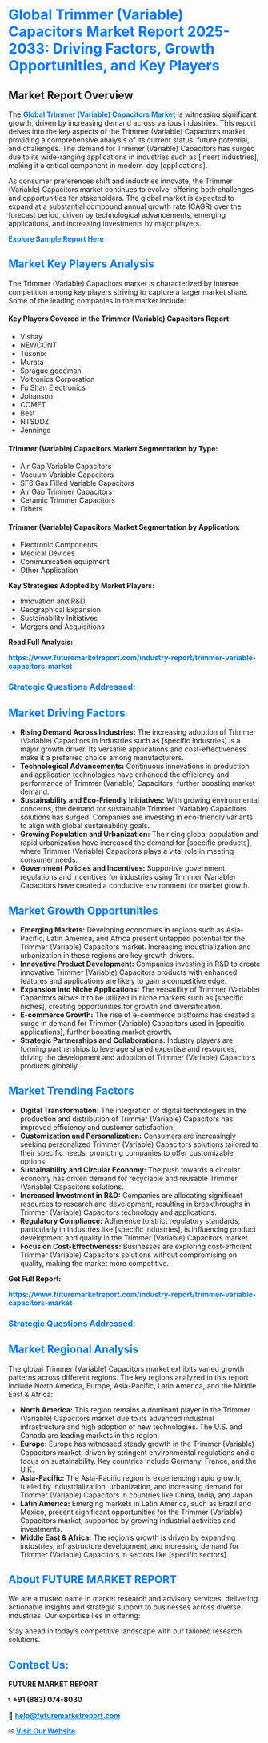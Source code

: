 <h1 style="color: #007BFF;">Global Trimmer (Variable) Capacitors Market Report 2025-2033: Driving Factors, Growth Opportunities, and Key Players</h1>

<section id="overview">
<h2>Market Report Overview</h2>
<p>The <a href="https://www.futuremarketreport.com/industry-report/trimmer-variable-capacitors-market" style="color: #007BFF; text-decoration: none;"><strong>Global Trimmer (Variable) Capacitors Market</strong></a> is witnessing significant growth, driven by increasing demand across various industries. This report delves into the key aspects of the Trimmer (Variable) Capacitors market, providing a comprehensive analysis of its current status, future potential, and challenges. The demand for Trimmer (Variable) Capacitors has surged due to its wide-ranging applications in industries such as [insert industries], making it a critical component in modern-day [applications].</p>
<p>As consumer preferences shift and industries innovate, the Trimmer (Variable) Capacitors market continues to evolve, offering both challenges and opportunities for stakeholders. The global market is expected to expand at a substantial compound annual growth rate (CAGR) over the forecast period, driven by technological advancements, emerging applications, and increasing investments by major players.</p>
</section>

<section id="overview">
<p><a href="https://www.futuremarketreport.com/request-sample/reportId=76148" style="color: #007BFF; text-decoration: none;"><strong>Explore Sample Report Here</strong></a></p>
</section>

<section id="key-players">
<h2 style="color: #007BFF;">Market Key Players Analysis</h2>
<p>The Trimmer (Variable) Capacitors market is characterized by intense competition among key players striving to capture a larger market share. Some of the leading companies in the market include:</p>
<h4>Key Players Covered in the Trimmer (Variable) Capacitors Report:</h4>
<ul><li>Vishay</li><li>NEWCONT</li><li>Tusonix</li><li>Murata</li><li>Sprague goodman</li><li>Voltronics Corporation</li><li>Fu Shan Electronics</li><li>Johanson</li><li>COMET</li><li>Best</li><li>NTSDDZ</li><li>Jennings</li></ul>
<h4>Trimmer (Variable) Capacitors Market Segmentation by Type:</h4>
<ul><li>Air Gap Variable Capacitors</li><li>Vacuum Variable Capacitors</li><li>SF6 Gas Filled Variable Capacitors</li><li>Air Gap Trimmer Capacitors</li><li>Ceramic Trimmer Capacitors</li><li>Others</li></ul>

<h4>Trimmer (Variable) Capacitors Market Segmentation by Application:</h4>
<ul><li>Electronic Components</li><li>Medical Devices</li><li>Communication equipment</li><li>Other Application</li></ul>
<p><strong>Key Strategies Adopted by Market Players:</strong></p>
<ul>
<li>Innovation and R&D</li>
<li>Geographical Expansion</li>
<li>Sustainability Initiatives</li>
<li>Mergers and Acquisitions</li>
</ul>
</section>

<section>
<p><strong>Read Full Analysis: </strong></p><a href="https://www.futuremarketreport.com/industry-report/trimmer-variable-capacitors-market" style="color: #007BFF; text-decoration: none;"><strong>https://www.futuremarketreport.com/industry-report/trimmer-variable-capacitors-market</strong></a>
<h3 style="color: #007BFF;">Strategic Questions Addressed:</h3>
</section>

<section id="driving-factors">
<h2 style="color: #007BFF;">Market Driving Factors</h2>
<ul>
<li><strong>Rising Demand Across Industries:</strong> The increasing adoption of Trimmer (Variable) Capacitors in industries such as [specific industries] is a major growth driver. Its versatile applications and cost-effectiveness make it a preferred choice among manufacturers.</li>
<li><strong>Technological Advancements:</strong> Continuous innovations in production and application technologies have enhanced the efficiency and performance of Trimmer (Variable) Capacitors, further boosting market demand.</li>
<li><strong>Sustainability and Eco-Friendly Initiatives:</strong> With growing environmental concerns, the demand for sustainable Trimmer (Variable) Capacitors solutions has surged. Companies are investing in eco-friendly variants to align with global sustainability goals.</li>
<li><strong>Growing Population and Urbanization:</strong> The rising global population and rapid urbanization have increased the demand for [specific products], where Trimmer (Variable) Capacitors plays a vital role in meeting consumer needs.</li>
<li><strong>Government Policies and Incentives:</strong> Supportive government regulations and incentives for industries using Trimmer (Variable) Capacitors have created a conducive environment for market growth.</li>
</ul>
</section>

<section id="growth-opportunities">
<h2 style="color: #007BFF;">Market Growth Opportunities</h2>
<ul>
<li><strong>Emerging Markets:</strong> Developing economies in regions such as Asia-Pacific, Latin America, and Africa present untapped potential for the Trimmer (Variable) Capacitors market. Increasing industrialization and urbanization in these regions are key growth drivers.</li>
<li><strong>Innovative Product Development:</strong> Companies investing in R&D to create innovative Trimmer (Variable) Capacitors products with enhanced features and applications are likely to gain a competitive edge.</li>
<li><strong>Expansion into Niche Applications:</strong> The versatility of Trimmer (Variable) Capacitors allows it to be utilized in niche markets such as [specific niches], creating opportunities for growth and diversification.</li>
<li><strong>E-commerce Growth:</strong> The rise of e-commerce platforms has created a surge in demand for Trimmer (Variable) Capacitors used in [specific applications], further boosting market growth.</li>
<li><strong>Strategic Partnerships and Collaborations:</strong> Industry players are forming partnerships to leverage shared expertise and resources, driving the development and adoption of Trimmer (Variable) Capacitors products globally.</li>
</ul>
</section>

<section id="trending-factors">
<h2 style="color: #007BFF;">Market Trending Factors</h2>
<ul>
<li><strong>Digital Transformation:</strong> The integration of digital technologies in the production and distribution of Trimmer (Variable) Capacitors has improved efficiency and customer satisfaction.</li>
<li><strong>Customization and Personalization:</strong> Consumers are increasingly seeking personalized Trimmer (Variable) Capacitors solutions tailored to their specific needs, prompting companies to offer customizable options.</li>
<li><strong>Sustainability and Circular Economy:</strong> The push towards a circular economy has driven demand for recyclable and reusable Trimmer (Variable) Capacitors solutions.</li>
<li><strong>Increased Investment in R&D:</strong> Companies are allocating significant resources to research and development, resulting in breakthroughs in Trimmer (Variable) Capacitors technology and applications.</li>
<li><strong>Regulatory Compliance:</strong> Adherence to strict regulatory standards, particularly in industries like [specific industries], is influencing product development and quality in the Trimmer (Variable) Capacitors market.</li>
<li><strong>Focus on Cost-Effectiveness:</strong> Businesses are exploring cost-efficient Trimmer (Variable) Capacitors solutions without compromising on quality, making the market more competitive.</li>
</ul>
</section>

<section>
<p><strong>Get Full Report: </strong></p><a href="https://www.futuremarketreport.com/industry-report/trimmer-variable-capacitors-market" style="color: #007BFF; text-decoration: none;"><strong>https://www.futuremarketreport.com/industry-report/trimmer-variable-capacitors-market</strong></a>
<h3 style="color: #007BFF;">Strategic Questions Addressed:</h3>
</section>


<section id="regional-analysis">
<h2 style="color: #007BFF;">Market Regional Analysis</h2>
<p>The global Trimmer (Variable) Capacitors market exhibits varied growth patterns across different regions. The key regions analyzed in this report include North America, Europe, Asia-Pacific, Latin America, and the Middle East & Africa:</p>
<ul>
<li><strong>North America:</strong> This region remains a dominant player in the Trimmer (Variable) Capacitors market due to its advanced industrial infrastructure and high adoption of new technologies. The U.S. and Canada are leading markets in this region.</li>
<li><strong>Europe:</strong> Europe has witnessed steady growth in the Trimmer (Variable) Capacitors market, driven by stringent environmental regulations and a focus on sustainability. Key countries include Germany, France, and the U.K.</li>
<li><strong>Asia-Pacific:</strong> The Asia-Pacific region is experiencing rapid growth, fueled by industrialization, urbanization, and increasing demand for Trimmer (Variable) Capacitors in countries like China, India, and Japan.</li>
<li><strong>Latin America:</strong> Emerging markets in Latin America, such as Brazil and Mexico, present significant opportunities for the Trimmer (Variable) Capacitors market, supported by growing industrial activities and investments.</li>
<li><strong>Middle East & Africa:</strong> The region’s growth is driven by expanding industries, infrastructure development, and increasing demand for Trimmer (Variable) Capacitors in sectors like [specific sectors].</li>
</ul>
</section>

<footer>
<h2 style="color: #007BFF;">About FUTURE MARKET REPORT</h2>
<p>We are a trusted name in market research and advisory services, delivering actionable insights and strategic support to businesses across diverse industries. Our expertise lies in offering:</p>

<p>Stay ahead in today’s competitive landscape with our tailored research solutions.</p>

<h2 style="color: #007BFF;">Contact Us:</h2>
<p><strong>FUTURE MARKET REPORT</strong></p>
<p>📞 <strong>+91 (883) 074-8030</strong></p>
<p>📧 <strong><a href="mailto:help@futuremarketreport.com" style="color: #007BFF;">help@futuremarketreport.com</a></strong></p>
<p>🌐 <strong><a href="https://www.futuremarketreport.com/" style="color: #007BFF;">Visit Our Website</a></strong></p>
</footer>